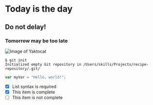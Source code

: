 # Today is the day 
## Do not delay!
### Tomorrow may be too late

![Image of Yaktocat](https://octodex.github.com/images/yaktocat.png)


```
$ git init
Initialized empty Git repository in /Users/skills/Projects/recipe-repository/.git/
```
```javascript
var myVar = "Hello, world!";
```
- [x] List syntax is required
- [x] This item is complete
- [ ] This item is not complete
